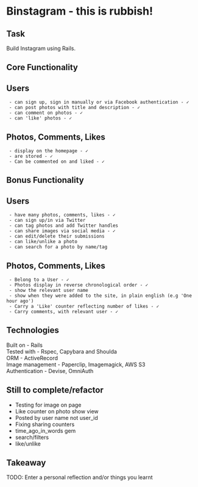 Binstagram - this is rubbish!
===================

Task
-----

Build Instagram using Rails.

Core Functionality
------------------

Users 
----
     - can sign up, sign in manually or via Facebook authentication - ✓  
     - can post photos with title and description - ✓  
     - can comment on photos - ✓   
     - can 'like' photos - ✓    

Photos, Comments, Likes
-----
     - display on the homepage - ✓  
     - are stored - ✓  
     - Can be commented on and liked - ✓  

Bonus Functionality
-------------------

Users
-----
     - have many photos, comments, likes - ✓  
     - can sign up/in via Twitter  
     - can tag photos and add Twitter handles  
     - can share images via social media - ✓  
     - can edit/delete their submissions  
     - can like/unlike a photo  
     - can search for a photo by name/tag

Photos, Comments, Likes
------
     - Belong to a User - ✓  
     - Photos display in reverse chronological order - ✓  
     - show the relevant user name
     - show when they were added to the site, in plain english (e.g 'One hour ago')  
     - Carry a 'Like' counter reflecting number of likes - ✓  
     - Carry comments, with relevant user - ✓  
       
Technologies
------------

Built on - Rails  
Tested with - Rspec, Capybara and Shoulda  
ORM - ActiveRecord  
Image management - Paperclip, Imagemagick, AWS S3  
Authentication - Devise, OmniAuth  

## Still to complete/refactor

- Testing for image on page
- Like counter on photo show view
- Posted by user name not user_id
- Fixing sharing counters
- time_ago_in_words gem
- search/filters
- like/unlike

## Takeaway

TODO: Enter a personal reflection and/or things you learnt
